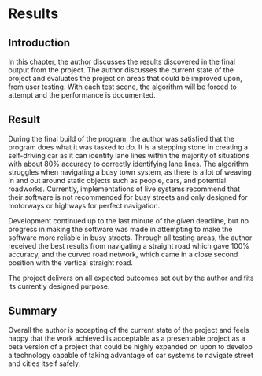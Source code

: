# Results

## Introduction

In this chapter, the author discusses the results discovered in the final output from the project. The author discusses the current state of the project and evaluates the project on areas that could be improved upon, from user testing. With each test scene, the algorithm will be forced to attempt and the performance is documented.

## Result

During the final build of the program, the author was satisfied that the program does what it was tasked to do. It is a stepping stone in creating a self-driving car as it can identify lane lines within the majority of situations with about 80% accuracy to correctly identifying lane lines. The algorithm struggles when navigating a busy town system, as there is a lot of weaving in and out around static objects such as people, cars, and potential roadworks. Currently, implementations of live systems recommend that their software is not recommended for busy streets and only designed for motorways or highways for perfect navigation. 

Development continued up to the last minute of the given deadline, but no progress in making the software was made in attempting to make the software more reliable in busy streets. Through all testing areas, the author received the best results from navigating a straight road which gave 100% accuracy, and the curved road network, which came in a close second position with the vertical straight road. 

The project delivers on all expected outcomes set out by the author and fits its currently designed purpose. 

## Summary

Overall the author is accepting of the current state of the project and feels happy that the work achieved is acceptable as a presentable project as a beta version of a project that could be highly expanded on upon to develop a technology capable of taking advantage of car systems to navigate street and cities itself safely.